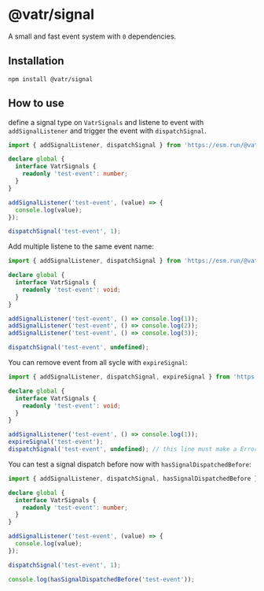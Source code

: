 # @vatr/signal

A small and fast event system with `0` dependencies.

## Installation

`npm install @vatr/signal`

## How to use

define a signal type on `VatrSignals` and listene to event with `addSignalListener` and trigger the event with `dispatchSignal`.

```TypeScript
import { addSignalListener, dispatchSignal } from 'https://esm.run/@vatr/signal';

declare global {
  interface VatrSignals {
    readonly 'test-event': number;
  }
}

addSignalListener('test-event', (value) => {
  console.log(value);
});

dispatchSignal('test-event', 1);
```

Add multiple listene to the same event name:

```TypeScript
import { addSignalListener, dispatchSignal } from 'https://esm.run/@vatr/signal';

declare global {
  interface VatrSignals {
    readonly 'test-event': void;
  }
}

addSignalListener('test-event', () => console.log(1));
addSignalListener('test-event', () => console.log(2));
addSignalListener('test-event', () => console.log(3));

dispatchSignal('test-event', undefined);
```

You can remove event from all sycle with `expireSignal`:

```TypeScript
import { addSignalListener, dispatchSignal, expireSignal } from 'https://esm.run/@vatr/signal';

declare global {
  interface VatrSignals {
    readonly 'test-event': void;
  }
}

addSignalListener('test-event', () => console.log(1));
expireSignal('test-event');
dispatchSignal('test-event', undefined); // this line must make a Error
```

You can test a signal dispatch before now with `hasSignalDispatchedBefore`:

```TypeScript
import { addSignalListener, dispatchSignal, hasSignalDispatchedBefore } from 'https://esm.run/@vatr/signal';

declare global {
  interface VatrSignals {
    readonly 'test-event': number;
  }
}

addSignalListener('test-event', (value) => {
  console.log(value);
});

dispatchSignal('test-event', 1);

console.log(hasSignalDispatchedBefore('test-event'));
```
